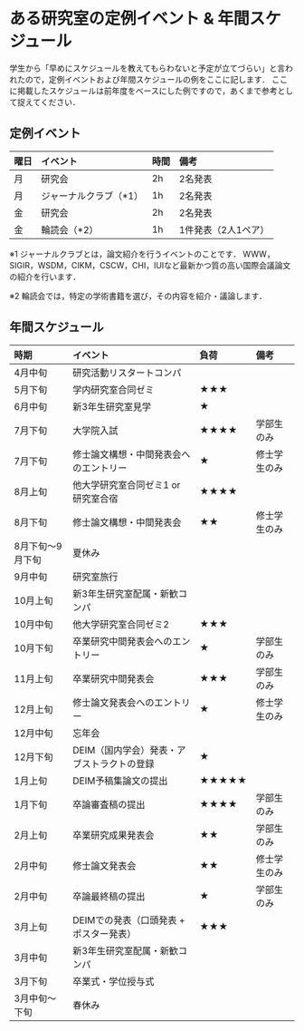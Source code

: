 # ある研究室の定例イベント & 年間スケジュール
学生から「早めにスケジュールを教えてもらわないと予定が立てづらい」と言われたので，定例イベントおよび年間スケジュールの例をここに記します．
ここに掲載したスケジュールは前年度をベースにした例ですので，あくまで参考として捉えてください．


## 定例イベント
| 曜日 | イベント | 時間 | 備考|
|:---|:---|:---|:---|
|月 |研究会 |2h |2名発表 |
|月 |ジャーナルクラブ（*1） |1h |2名発表 |
|金 |研究会 |2h |2名発表 |
|金 |輪読会（*2） |1h |1件発表（2人1ペア） |

※1 ジャーナルクラブとは，論文紹介を行うイベントのことです．
WWW，SIGIR，WSDM，CIKM，CSCW，CHI，IUIなど最新かつ質の高い国際会議論文の紹介を行います．

※2 輪読会では，特定の学術書籍を選び，その内容を紹介・議論します．


## 年間スケジュール
| 時期 | イベント |負荷 |備考 |
|:---|:---|:---|:---|
|4月中旬 |研究活動リスタートコンパ | | |
|5月下旬 |学内研究室合同ゼミ |★★★ | |
|6月中旬 |新3年生研究室見学 |★ | |
|7月下旬 |大学院入試 |★★★★ |学部生のみ |
|7月下旬 |修士論文構想・中間発表会へのエントリー |★ |修士学生のみ |
|8月上旬 |他大学研究室合同ゼミ1 or 研究室合宿|★★★★ | |
|8月下旬 |修士論文構想・中間発表会 |★★ |修士学生のみ | 
|8月下旬〜9月下旬 |夏休み | | |
|9月中旬 |研究室旅行 | | |
|10月上旬 |新3年生研究室配属・新歓コンパ | | |
|10月中旬 |他大学研究室合同ゼミ2 |★★★ | |
|10月下旬 |卒業研究中間発表会へのエントリー |★ |学部生のみ |
|11月上旬 |卒業研究中間発表会 |★★★ |学部生のみ |
|12月上旬 |修士論文発表会へのエントリー |★ |修士学生のみ |
|12月中旬 |忘年会 | | |
|12月下旬 |DEIM（国内学会）発表・アブストラクトの登録 |★ | |
|1月上旬 |DEIM予稿集論文の提出 |★★★★★ | |
|1月下旬 |卒論審査稿の提出 |★★★★ |学部生のみ |
|2月上旬 |卒業研究成果発表会 |★★ |学部生のみ |
|2月中旬 |修士論文発表会 |★★ |修士学生のみ |
|2月中旬 |卒論最終稿の提出 |★ |学部生のみ |
|3月上旬 |DEIMでの発表（口頭発表 + ポスター発表） |★★★ | |
|3月中旬 |新3年生研究室配属・新歓コンパ | | |
|3月下旬 |卒業式・学位授与式 | | |
|3月中旬〜下旬 |春休み | | |
